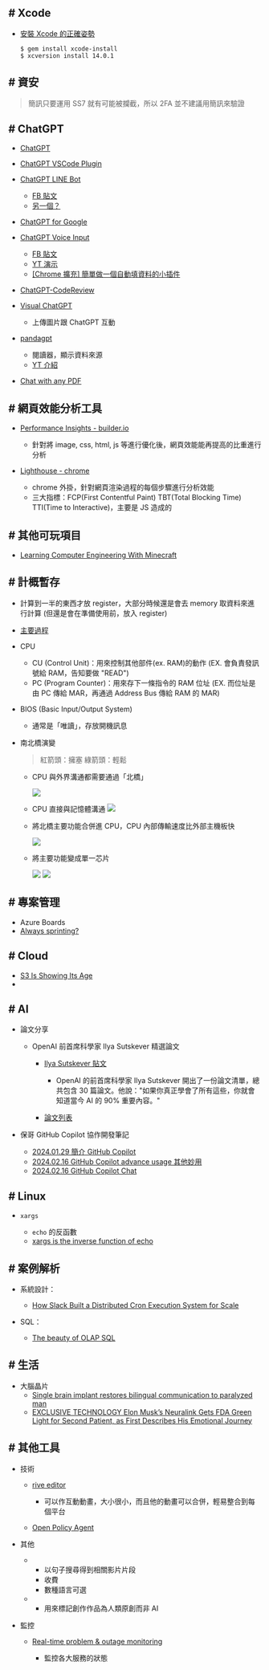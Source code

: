 ## # Xcode

- [安裝 Xcode 的正確姿勢](https://www.notion.so/Xcode-dfbe2d934ff84b2d84e34ffceef56fe0)

  ```shell
  $ gem install xcode-install
  $ xcversion install 14.0.1
  ```

## # 資安

> 簡訊只要運用 SS7 就有可能被攔截，所以 2FA 並不建議用簡訊來驗證

## # ChatGPT

- [ChatGPT](https://chat.openai.com/chat)
- [ChatGPT VSCode Plugin](https://marketplace.visualstudio.com/items?itemName=JayBarnes.chatgpt-vscode-plugin)
- [ChatGPT LINE Bot](https://github.com/isdaviddong/chatGPTLineBot?fbclid=IwAR25gtlDC1DCSRQQovO4PtD3MJUxwxmq2TtK52kc8mLn_hnjx1hGmynd6CY)

  - [FB 貼文](https://www.facebook.com/DotNetWalker/posts/pfbid02HAjmCETiwDVpm8TjoDrSunRuYuuzuxLHEiusdsUq8qLVdJS8oRsBajHLwJQaUpKYl)
  - [另一個？](https://github.com/memochou1993/ai-assistant?fbclid=IwAR0IvjZWWA87jUGc1E2nFPNemJBXdcA_be6CLiHhcYG-BT1cxqttaG6Qg1U)

- [ChatGPT for Google](https://chrome.google.com/webstore/detail/chatgpt-for-google/jgjaeacdkonaoafenlfkkkmbaopkbilf)
- [ChatGPT Voice Input](https://github.com/sigglas/ChatGPTVoiceInput)

  - [FB 貼文](https://www.facebook.com/groups/DotNetUserGroupTaiwan/permalink/3047172475575850/)
  - [YT 演示](https://youtu.be/4ZWSgIo56_k)
  - [[Chrome 擴充] 簡單做一個自動填資料的小插件](https://ithelp.ithome.com.tw/articles/10286421)

- [ChatGPT-CodeReview](https://github.com/anc95/ChatGPT-CodeReview)

- [Visual ChatGPT](https://github.com/microsoft/visual-chatgpt)

  - 上傳圖片跟 ChatGPT 互動

- [pandagpt](https://www.pandagpt.io/)

  - 閱讀器，顯示資料來源
  - [YT 介紹](https://youtu.be/1BUGRySJwnI)

- [Chat with any PDF](https://www.chatpdf.com/?fbclid=IwAR3X8XPGuQGHS7dOWMj-oN1q52z-q-ECLIhieGYTQPCiMeFg02r62kIBmM8)

## # 網頁效能分析工具

- [Performance Insights - builder.io](https://www.builder.io/c/performance-insights?url=https%3A%2F%2Fskowt.io%2F)

  - 針對將 image, css, html, js 等進行優化後，網頁效能能再提高的比重進行分析

- [Lighthouse - chrome](https://chrome.google.com/webstore/detail/lighthouse/blipmdconlkpinefehnmjammfjpmpbjk/related?hl=zh-tw)

  - chrome 外掛，針對網頁渲染過程的每個步驟進行分析效能
  - 三大指標：FCP(First Contentful Paint) TBT(Total Blocking Time) TTI(Time to Interactive)，主要是 JS 造成的

## # 其他可玩項目

- [Learning Computer Engineering With Minecraft](https://betterprogramming.pub/learning-computer-engineering-with-minecraft-20b10fa285c4)

## # 計概暫存

- 計算到一半的東西才放 register，大部分時候還是會去 memory 取資料來進行計算 (但還是會在準備使用前，放入 register)

- [主要過程](https://www.coursera.org/learn/jisuanji-zucheng/lecture/8Xyeu/105-ji-suan-ji-zhi-xing-zhi-ling-de-guo-cheng)

- CPU

  - CU (Control Unit)：用來控制其他部件(ex. RAM)的動作
    (EX. 會負責發訊號給 RAM，告知要做 "READ")
  - PC (Program Counter)：用來存下一條指令的 RAM 位址
    (EX. 而位址是由 PC 傳給 MAR，再通過 Address Bus 傳給 RAM 的 MAR)

- BIOS (Basic Input/Output System)

  - 通常是「唯讀」，存放開機訊息

- 南北橋演變

  > 紅箭頭：擁塞
  > 綠箭頭：輕鬆

  - CPU 與外界溝通都需要通過「北橋」

    ![](https://i.imgur.com/CvQYWKk.jpg)

  - CPU 直接與記憶體溝通
    ![](https://i.imgur.com/aLeuswP.jpg)

  - 將北橋主要功能合併進 CPU，CPU 內部傳輸速度比外部主機板快

    ![](https://i.imgur.com/K6wyaML.jpg)

  - 將主要功能變成單一芯片

    ![](https://i.imgur.com/IZSYlAj.jpg)
    ![](https://i.imgur.com/Lr9Pik0.jpg)

## # 專案管理

- Azure Boards
- [Always sprinting?](https://cbh.bearblog.dev/always-sprinting/)

## # Cloud

- [S3 Is Showing Its Age](https://materializedview.io/p/s3-is-showing-its-age)
-

## # AI

- 論文分享

  - OpenAI 前首席科學家 Ilya Sutskever 精選論文

    - [Ilya Sutskever 貼文](https://www.reddit.com/r/ArtificialInteligence/comments/1cpbh1s/ilya_sutskever_if_you_really_learn_all_of_these/)

      - OpenAI 的前首席科學家 Ilya Sutskever 開出了一份論文清單，總共包含 30 篇論文。他說："如果你真正學會了所有這些，你就會知道當今 AI 的 90% 重要內容。"

    - [論文列表](https://arc.net/folder/D0472A20-9C20-4D3F-B145-D2865C0A9FEE)

- 保哥 GitHub Copilot 協作開發筆記

  - [2024.01.29 簡介 GitHub Copilot](https://hackmd.io/@Eudicotz/BJVuG93i6)
  - [2024.02.16 GitHub Copilot advance usage 其他妙用](https://hackmd.io/@Eudicotz/SyGvHkAsT)
  - [2024.02.16 GitHub Copilot Chat](https://hackmd.io/@Eudicotz/BkfOVkCiT)

## # Linux

- `xargs`

  - `echo` 的反函數
  - [xargs is the inverse function of echo](https://dhashe.com/xargs-is-the-inverse-function-of-echo.html)

## # 案例解析

- 系統設計：

  - [How Slack Built a Distributed Cron Execution System for Scale](https://blog.bytebytego.com/p/how-slack-built-a-distributed-cron)

- SQL：

  - [The beauty of OLAP SQL](https://taki-mekhalfa.github.io/misc/2024/04/14/beauty_of_olap_sql.html)

## # 生活

- 大腦晶片
  - [Single brain implant restores bilingual communication to paralyzed man](https://arstechnica.com/science/2024/05/single-brain-implant-gives-paralyzed-man-bilingual-communication/)
  - [EXCLUSIVE TECHNOLOGY Elon Musk’s Neuralink Gets FDA Green Light for Second Patient, as First Describes His Emotional Journey](https://www.wsj.com/tech/neuralink-gets-fda-green-light-for-second-patient-as-first-describes-his-emotional-journey-a2707584?st=iemfrvz8kj2kcw1)

## # 其他工具

- 技術

  - [rive editor](https://editor.rive.app/file/loading2/292023)

    - 可以作互動動畫，大小很小，而且他的動畫可以合併，輕易整合到每個平台

  - [Open Policy Agent](https://engineering.linecorp.com/zh-hant/blog/open-policy-agent-authz-in-microservice/)

- 其他

  - [PlayPharase]: https://www.playphrase.me/

    - 以句子搜尋得到相關影片片段
    - 收費
    - 數種語言可選

  - [Not By AI]: https://notbyai.fyi/tw/

    - 用來標記創作作品為人類原創而非 AI

- 監控

  - [Real-time problem & outage monitoring](https://downdetector.com/)

    - 監控各大服務的狀態
